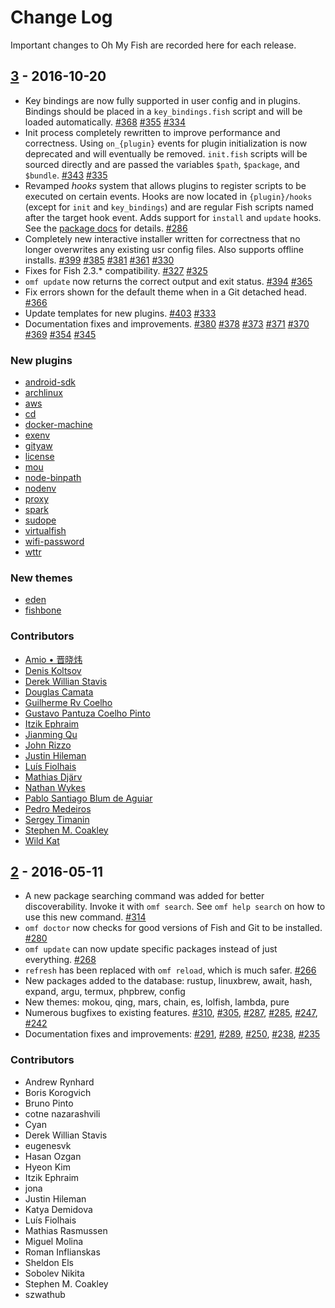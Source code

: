 # Change Log
Important changes to Oh My Fish are recorded here for each release.


## [3] - 2016-10-20
- Key bindings are now fully supported in user config and in plugins. Bindings should be placed in a `key_bindings.fish` script and will be loaded automatically. [#368] [#355] [#334]
- Init process completely rewritten to improve performance and correctness. Using `on_{plugin}` events for plugin initialization is now deprecated and will eventually be removed. `init.fish` scripts will be sourced directly and are passed the variables `$path`, `$package`, and `$bundle`. [#343] [#335]
- Revamped _hooks_ system that allows plugins to register scripts to be executed on certain events. Hooks are now located in `{plugin}/hooks` (except for `init` and `key_bindings`) and are regular Fish scripts named after the target hook event. Adds support for `install` and `update` hooks. See the [package docs](docs/en-US/Packages.md) for details. [#286]
- Completely new interactive installer written for correctness that no longer overwrites any existing usr config files. Also supports offline installs. [#399] [#385] [#381] [#361] [#330]
- Fixes for Fish 2.3.* compatibility. [#327] [#325]
- `omf update` now returns the correct output and exit status. [#394] [#365]
- Fix errors shown for the default theme when in a Git detached head. [#366]
- Update templates for new plugins. [#403] [#333]
- Documentation fixes and improvements. [#380] [#378] [#373] [#371] [#370] [#369] [#354] [#345]

### New plugins
- [android-sdk](https://github.com/oh-my-fish/plugin-android-sdk)
- [archlinux](https://github.com/oh-my-fish/plugin-archlinux)
- [aws](https://github.com/oh-my-fish/plugin-aws)
- [cd](https://github.com/oh-my-fish/plugin-cd)
- [docker-machine](https://github.com/oh-my-fish/plugin-docker-machine)
- [exenv](https://github.com/oh-my-fish/plugin-exenv)
- [gityaw](https://github.com/oh-my-fish/plugin-gityaw)
- [license](https://github.com/oh-my-fish/plugin-license)
- [mou](https://github.com/oh-my-fish/plugin-mou)
- [node-binpath](https://github.com/oh-my-fish/plugin-node-binpath)
- [nodenv](https://github.com/oh-my-fish/plugin-nodenv)
- [proxy](https://github.com/oh-my-fish/plugin-proxy)
- [spark](https://github.com/oh-my-fish/plugin-spark)
- [sudope](https://github.com/oh-my-fish/plugin-sudope)
- [virtualfish](https://github.com/oh-my-fish/plugin-virtualfish)
- [wifi-password](https://github.com/oh-my-fish/plugin-wifi-password)
- [wttr](https://github.com/oh-my-fish/plugin-wttr)

### New themes
- [eden](https://github.com/oh-my-fish/theme-eden)
- [fishbone](https://github.com/oh-my-fish/theme-fishbone)

### Contributors
- [Amio • 晋晓炜](mailto:amio.cn@gmail.com)
- [Denis Koltsov](mailto:koltsov.d@gmail.com)
- [Derek Willian Stavis](mailto:dekestavis@gmail.com)
- [Douglas Camata](mailto:d.camata@gmail.com)
- [Guilherme Rv Coelho](mailto:grvcoelho@users.noreply.github.com)
- [Gustavo Pantuza Coelho Pinto](mailto:gustavopantuza@gmail.com)
- [Itzik Ephraim](mailto:oranja@gmail.com)
- [Jianming Qu](mailto:sancoder.q@gmail.com)
- [John Rizzo](mailto:johnrizzo1@gmail.com)
- [Justin Hileman](mailto:github@0x7f.us)
- [Luís Fiolhais](mailto:luisazenhas.fiolhais@gmail.com)
- [Mathias Djärv](mailto:mathias.djarv@gmail.com)
- [Nathan Wykes](mailto:nwykes@users.noreply.github.com)
- [Pablo Santiago Blum de Aguiar](mailto:scorphus@gmail.com)
- [Pedro Medeiros](mailto:pedrosnk@gmail.com)
- [Sergey Timanin](mailto:timanin@gmail.com)
- [Stephen M. Coakley](mailto:me@stephencoakley.com)
- [Wild Kat](mailto:wk@users.noreply.github.com)


## [2] - 2016-05-11
- A new package searching command was added for better discoverability. Invoke it with `omf search`. See `omf help search` on how to use this new command. [#314]
- `omf doctor` now checks for good versions of Fish and Git to be installed. [#280]
- `omf update` can now update specific packages instead of just everything. [#268]
- `refresh` has been replaced with `omf reload`, which is much safer. [#266]
- New packages added to the database: rustup, linuxbrew, await, hash, expand, argu, termux, phpbrew, config
- New themes: mokou, qing, mars, chain, es, lolfish, lambda, pure
- Numerous bugfixes to existing features. [#310], [#305], [#287], [#285], [#247], [#242]
- Documentation fixes and improvements: [#291], [#289], [#250], [#238], [#235]

### Contributors
- Andrew Rynhard
- Boris Korogvich
- Bruno Pinto
- cotne nazarashvili
- Cyan
- Derek Willian Stavis
- eugenesvk
- Hasan Ozgan
- Hyeon Kim
- Itzik Ephraim
- jona
- Justin Hileman
- Katya Demidova
- Luís Fiolhais
- Mathias Rasmussen
- Miguel Molina
- Roman Inflianskas
- Sheldon Els
- Sobolev Nikita
- Stephen M. Coakley
- szwathub


[2]: https://github.com/oh-my-fish/oh-my-fish/releases/tag/v2
[3]: https://github.com/oh-my-fish/oh-my-fish/releases/tag/v3
[#235]: https://github.com/oh-my-fish/oh-my-fish/pull/235
[#238]: https://github.com/oh-my-fish/oh-my-fish/pull/238
[#242]: https://github.com/oh-my-fish/oh-my-fish/pull/242
[#247]: https://github.com/oh-my-fish/oh-my-fish/pull/247
[#250]: https://github.com/oh-my-fish/oh-my-fish/pull/250
[#266]: https://github.com/oh-my-fish/oh-my-fish/pull/266
[#268]: https://github.com/oh-my-fish/oh-my-fish/pull/268
[#280]: https://github.com/oh-my-fish/oh-my-fish/pull/280
[#285]: https://github.com/oh-my-fish/oh-my-fish/pull/285
[#286]: https://github.com/oh-my-fish/oh-my-fish/pull/286
[#287]: https://github.com/oh-my-fish/oh-my-fish/pull/287
[#289]: https://github.com/oh-my-fish/oh-my-fish/pull/289
[#291]: https://github.com/oh-my-fish/oh-my-fish/pull/291
[#305]: https://github.com/oh-my-fish/oh-my-fish/pull/305
[#310]: https://github.com/oh-my-fish/oh-my-fish/pull/310
[#314]: https://github.com/oh-my-fish/oh-my-fish/pull/314
[#325]: https://github.com/oh-my-fish/oh-my-fish/pull/325
[#327]: https://github.com/oh-my-fish/oh-my-fish/pull/327
[#330]: https://github.com/oh-my-fish/oh-my-fish/pull/330
[#333]: https://github.com/oh-my-fish/oh-my-fish/pull/333
[#334]: https://github.com/oh-my-fish/oh-my-fish/pull/334
[#335]: https://github.com/oh-my-fish/oh-my-fish/pull/335
[#343]: https://github.com/oh-my-fish/oh-my-fish/pull/343
[#345]: https://github.com/oh-my-fish/oh-my-fish/pull/345
[#354]: https://github.com/oh-my-fish/oh-my-fish/pull/354
[#355]: https://github.com/oh-my-fish/oh-my-fish/pull/355
[#361]: https://github.com/oh-my-fish/oh-my-fish/pull/361
[#365]: https://github.com/oh-my-fish/oh-my-fish/pull/365
[#366]: https://github.com/oh-my-fish/oh-my-fish/pull/366
[#368]: https://github.com/oh-my-fish/oh-my-fish/pull/368
[#369]: https://github.com/oh-my-fish/oh-my-fish/pull/369
[#370]: https://github.com/oh-my-fish/oh-my-fish/pull/370
[#371]: https://github.com/oh-my-fish/oh-my-fish/pull/371
[#373]: https://github.com/oh-my-fish/oh-my-fish/pull/373
[#378]: https://github.com/oh-my-fish/oh-my-fish/pull/378
[#380]: https://github.com/oh-my-fish/oh-my-fish/pull/380
[#381]: https://github.com/oh-my-fish/oh-my-fish/pull/381
[#385]: https://github.com/oh-my-fish/oh-my-fish/pull/385
[#394]: https://github.com/oh-my-fish/oh-my-fish/pull/394
[#399]: https://github.com/oh-my-fish/oh-my-fish/pull/399
[#403]: https://github.com/oh-my-fish/oh-my-fish/pull/403
